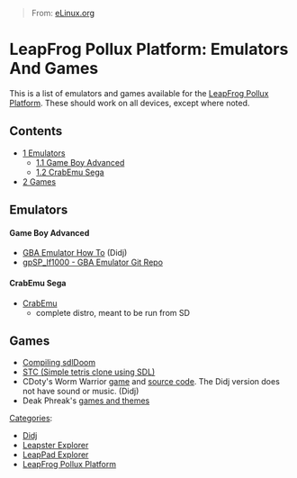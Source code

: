 > From: [eLinux.org](http://eLinux.org/LeapFrog_Pollux_Platform:_Emulators_And_Games "http://eLinux.org/LeapFrog_Pollux_Platform:_Emulators_And_Games")


# LeapFrog Pollux Platform: Emulators And Games



This is a list of emulators and games available for the [LeapFrog Pollux
Platform](http://eLinux.org/LeapFrog_Pollux_Platform "LeapFrog Pollux Platform"). These
should work on all devices, except where noted.

## Contents

-   [1 Emulators](#emulators)
    -   [1.1 Game Boy Advanced](#game-boy-advanced)
    -   [1.2 CrabEmu Sega](#crabemu-sega)
-   [2 Games](#games)

## Emulators

#### Game Boy Advanced

-   [GBA Emulator How
    To](http://eLinux.org/Didj_gpSP_GBA_Emulator "Didj gpSP GBA Emulator") (Didj)
-   [gpSP\_lf1000 - GBA Emulator Git
    Repo](http://github.com/nirvous/gpsp_lf1000)

#### CrabEmu Sega

-   [CrabEmu](http://losinggeneration.homelinux.org/wp-upload/didj/didj-crabemu-sdl.tar.bz2)
    -   complete distro, meant to be run from SD

## Games

-   [Compiling
    sdlDoom](http://eLinux.org/LeapFrog_Pollux_Platform:_sdlDoom "LeapFrog Pollux Platform: sdlDoom")
-   [STC (Simple tetris clone using
    SDL)](http://eLinux.org/LeapFrog_Pollux_Platform:_STC "LeapFrog Pollux Platform: STC")
-   CDoty's Worm Warrior [game](http://rastersoft.net/?p=97) and [source
    code](http://rastersoft.net/?p=165). The Didj version does not have
    sound or music. (Didj)
-   Deak Phreak's [games and
    themes](http://spiffyhacks.com/thread-16.html)


[Categories](http://eLinux.org/Special:Categories "Special:Categories"):

-   [Didj](http://eLinux.org/Category:Didj "Category:Didj")
-   [Leapster
    Explorer](http://eLinux.org/Category:Leapster_Explorer "Category:Leapster Explorer")
-   [LeapPad
    Explorer](http://eLinux.org/index.php?title=Category:LeapPad_Explorer&action=edit&redlink=1 "Category:LeapPad Explorer (page does not exist)")
-   [LeapFrog Pollux
    Platform](http://eLinux.org/index.php?title=Category:LeapFrog_Pollux_Platform&action=edit&redlink=1 "Category:LeapFrog Pollux Platform (page does not exist)")

